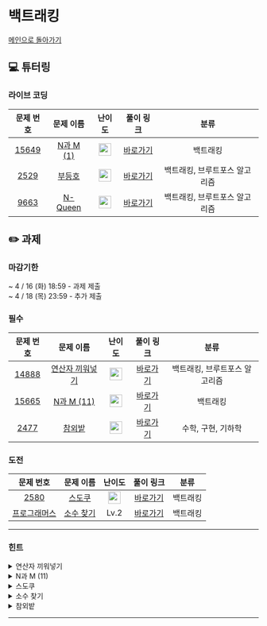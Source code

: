 # 백트래킹
[메인으로 돌아가기](https://github.com/Altu-Bitu-6/Notice) 
## 💻 튜터링 
### 라이브 코딩
| 문제 번호 | 문제 이름 | 난이도 | 풀이 링크 | 분류 |
| :-: | :-: | :-: | :-: | :-: |
| [15649](https://www.acmicpc.net/problem/15649) | [N과 M (1)](https://www.acmicpc.net/problem/15649) | <img height="25px" width="25px" src="https://static.solved.ac/tier_small/8.svg"/> | [바로가기](https://github.com/Altu-Bitu-6/Notice/blob/main/09_백트래킹/라이브코딩/15649.cpp) | 백트래킹 |
| [2529](https://www.acmicpc.net/problem/2529) | [부등호](https://www.acmicpc.net/problem/2529) | <img height="25px" width="25px" src="https://static.solved.ac/tier_small/10.svg"/> | [바로가기](https://github.com/Altu-Bitu-6/Notice/blob/main/09_백트래킹/라이브코딩/2529.cpp) | 백트래킹, 브루트포스 알고리즘 |
| [9663](https://www.acmicpc.net/problem/9663) | [N-Queen](https://www.acmicpc.net/problem/9663) | <img height="25px" width="25px" src="https://static.solved.ac/tier_small/12.svg"/> | [바로가기](https://github.com/Altu-Bitu-6/Notice/blob/main/09_백트래킹/라이브코딩/9663.cpp) | 백트래킹, 브루트포스 알고리즘 |
## ✏️ 과제 
### 마감기한
~ 4 / 16 (화) 18:59 - 과제 제출 </br>
~ 4 / 18 (목) 23:59 - 추가 제출 </br>
### 필수
| 문제 번호 | 문제 이름 | 난이도 | 풀이 링크 | 분류 |
| :-: | :-: | :-: | :-: | :-: |
| [14888](https://www.acmicpc.net/problem/14888) | [연산자 끼워넣기](https://www.acmicpc.net/problem/14888) | <img height="25px" width="25px" src="https://static.solved.ac/tier_small/10.svg"/> | [바로가기](https://github.com/Altu-Bitu-6/Notice/blob/main/09_백트래킹/필수/14888.cpp) | 백트래킹, 브루트포스 알고리즘 |
| [15665](https://www.acmicpc.net/problem/15665) | [N과 M (11)](https://www.acmicpc.net/problem/15665) | <img height="25px" width="25px" src="https://static.solved.ac/tier_small/9.svg"/> | [바로가기](https://github.com/Altu-Bitu-6/Notice/blob/main/09_백트래킹/필수/15665.cpp) | 백트래킹 |
| [2477](https://www.acmicpc.net/problem/2477) | [참외밭](https://www.acmicpc.net/problem/2477) | <img height="25px" width="25px" src="https://static.solved.ac/tier_small/9.svg"/> | [바로가기](https://github.com/Altu-Bitu-6/Notice/blob/main/09_백트래킹/필수/2477.cpp) | 수학, 구현, 기하학 |
### 도전
| 문제 번호 | 문제 이름 | 난이도 | 풀이 링크 | 분류 |
| :-: | :-: | :-: | :-: | :-: |
| [2580](https://www.acmicpc.net/problem/2580) | [스도쿠](https://www.acmicpc.net/problem/2580) | <img height="25px" width="25px" src="https://static.solved.ac/tier_small/12.svg"/> | [바로가기](https://github.com/Altu-Bitu-6/Notice/blob/main/09_백트래킹/도전/2580.cpp) | 백트래킹 |
| [프로그래머스](https://school.programmers.co.kr/learn/courses/30/lessons/42839) | [소수 찾기](https://school.programmers.co.kr/learn/courses/30/lessons/42839) | Lv.2 | [바로가기](https://github.com/Altu-Bitu-6/Notice/blob/main/09_백트래킹/도전/소수찾기.cpp) | 백트래킹 |
---
 ### 힌트
<details><summary>연산자 끼워넣기</summary><div markdown="1">&nbsp;&nbsp;&nbsp;&nbsp;잘 모르겠을 때는 일단 모든 경우의 수를 찾아본다는 생각으로 시작하는 것도 좋아요. 헷갈리지 않도록 연산자의 종류를 상수로 관리하는 것은 어떨까요?</div></details>
<details><summary>N과 M (11)</summary><div markdown="1">&nbsp;&nbsp;&nbsp;&nbsp;같은 수를 여러 번 뽑는 것이 허용되네요. 이미 뽑은 수라고 가지치기할 필요가 없을 것 같아요.</div></details>
<details><summary>스도쿠</summary><div markdown="1">&nbsp;&nbsp;&nbsp;&nbsp;행, 열, 칸(3*3) 모두 고려해야 해요. 특정 행, 열, 칸에 특정 숫자가 존재하는지 반복문을 쓰지 않고 한번에 확인할 수 있는 방법은 없을까요?</div></details>
<details><summary>소수 찾기</summary><div markdown="1">&nbsp;&nbsp;&nbsp;&nbsp;조각이 총 3개라면 조각을 1개, 2개, 3개 사용했을 때를 모두 체크해야 해요. 모든 조각을 뽑은 마지막 순간에만 소수인지 체크한다면 이보다 적은 개수를 뽑은 경우를 찾을 수 없겠죠?</div></details>
<details><summary>참외밭</summary><div markdown="1">&nbsp;&nbsp;&nbsp;&nbsp;육각형의 임의의 한 꼭짓점에서 출발하여 반시계방향으로 둘레가 주어진다는 점에 유의하여 문제를 풀어보세요!</div></details>

---